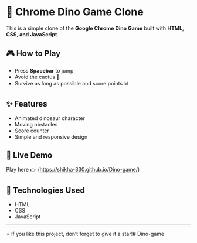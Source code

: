 # 🦖 Chrome Dino Game Clone

This is a simple clone of the **Google Chrome Dino Game** built with **HTML, CSS, and JavaScript**.  

## 🎮 How to Play
- Press **Spacebar** to jump
- Avoid the cactus 🌵
- Survive as long as possible and score points 📊

## ✨ Features
- Animated dinosaur character
- Moving obstacles
- Score counter
- Simple and responsive design

## 🚀 Live Demo
Play here 👉 (https://shikha-330.github.io/Dino-game/)

## 📌 Technologies Used
- HTML
- CSS
- JavaScript

---
⭐ If you like this project, don’t forget to give it a star!# Dino-game
